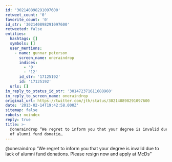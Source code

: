```yaml
---
id: '302140898291097600'
retweet_count: '0'
favorite_count: '0'
id_str: '302140898291097600'
retweeted: false
entities:
  hashtags: []
  symbols: []
  user_mentions:
    - name: gunnar peterson
      screen_name: oneraindrop
      indices:
        - '0'
        - '12'
      id_str: '17125192'
      id: '17125192'
  urls: []
in_reply_to_status_id_str: '301472371611688960'
in_reply_to_screen_name: oneraindrop
original_url: https://twitter.com/jth/status/302140898291097600
date: '2013-02-14T19:42:58.000Z'
sitemap: false
robots: noindex
reply: true
title: >-
  @oneraindrop “We regret to inform you that your degree is invalid due to lack
  of alumni fund donatio…
---
```


@oneraindrop “We regret to inform you that your degree is invalid due to lack of alumni fund donations. Please resign now and apply at McDs”